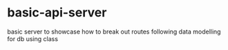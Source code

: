 # basic-api-server
basic server to showcase how to break out routes following data modelling for db using class

